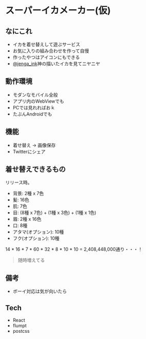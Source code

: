 # スーパーイカメーカー(仮)
## なにこれ
- イカを着せ替えして遊ぶサービス
- お気に入りの組み合わせを作って自慢
- 作ったやつはアイコンにもできる
- [@jenga_ink](https://twitter.com/jenga_ink)神の描いたイカを見てニヤニヤ

## 動作環境
- モダンなモバイル全般
- アプリ内のWebViewでも
- PCでは見れればおｋ
- たぶんAndroidでも

## 機能
- 着せ替え -> 画像保存
- Twitterにシェア

## 着せ替えできるもの
リリース時。

- 背景: 2種 x 7色
- 髪: 16色
- 肌: 7色
- 目: (8種 x 7色) + (1種 x 3色) + (1種 x 1色)
- 眉: 2種 x 16色
- 口: 8種
- アタマ(オプション): 10種
- フク(オプション): 10種

14 * 16 * 7 * 60 * 32 * 8 * 10 * 10 = 2,408,448,000通り・・・！

> 随時増えてる

## 備考
- ボーイ対応は気が向いたら

## Tech
- React
- flumpt
- postcss
